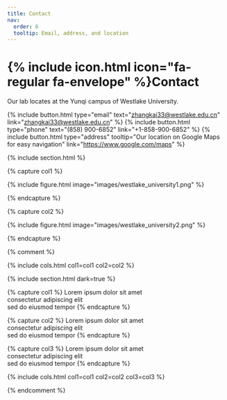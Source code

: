 ```yaml
---
title: Contact
nav:
  order: 6
  tooltip: Email, address, and location
---
```


# {% include icon.html icon="fa-regular fa-envelope" %}Contact

Our lab locates at the Yunqi campus of Westlake University.

{%
  include button.html
  type="email"
  text="zhangkai33@westlake.edu.cn"
  link="zhangkai33@westlake.edu.cn"
%}
{%
  include button.html
  type="phone"
  text="(858) 900-6852"
  link="+1-858-900-6852"
%}
{%
  include button.html
  type="address"
  tooltip="Our location on Google Maps for easy navigation"
  link="https://www.google.com/maps"
%}

{% include section.html %}

{% capture col1 %}

{%
  include figure.html
  image="images/westlake_university1.png"
%}

{% endcapture %}

{% capture col2 %}

{%
  include figure.html
  image="images/westlake_university2.png"
%}

{% endcapture %}


{% comment %}

{% include cols.html col1=col1 col2=col2 %}

{% include section.html dark=true %}

{% capture col1 %}
Lorem ipsum dolor sit amet  
consectetur adipiscing elit  
sed do eiusmod tempor
{% endcapture %}

{% capture col2 %}
Lorem ipsum dolor sit amet  
consectetur adipiscing elit  
sed do eiusmod tempor
{% endcapture %}

{% capture col3 %}
Lorem ipsum dolor sit amet  
consectetur adipiscing elit  
sed do eiusmod tempor
{% endcapture %}

{% include cols.html col1=col1 col2=col2 col3=col3 %}

{% endcomment %}
